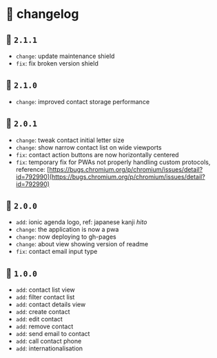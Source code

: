 # :newspaper: changelog

<!-- template
## :bookmark: `version`

- `add`: whatever
- `change`: whatever
- `fix`: whatever
- `remove`: whatever
-->

## :bookmark: `2.1.1`

- `change`: update maintenance shield
- `fix`: fix broken version shield

## :bookmark: `2.1.0`

- `change`: improved contact storage performance

## :bookmark: `2.0.1`

- `change`: tweak contact initial letter size
- `change`: show narrow contact list on wide viewports
- `fix`: contact action buttons are now horizontally centered
- `fix`: temporary fix for PWAs not properly handling custom protocols, reference: [https://bugs.chromium.org/p/chromium/issues/detail?id=792990](https://bugs.chromium.org/p/chromium/issues/detail?id=792990)

## :bookmark: `2.0.0`

- `add`: ionic agenda logo, ref: japanese kanji *hito*
- `change`: the application is now a pwa
- `change`: now deploying to gh-pages
- `change`: about view showing version of readme
- `fix`: contact email input type

## :bookmark: `1.0.0`

- `add`: contact list view
- `add`: filter contact list
- `add`: contact details view
- `add`: create contact
- `add`: edit contact
- `add`: remove contact
- `add`: send email to contact
- `add`: call contact phone
- `add`: internationalisation

